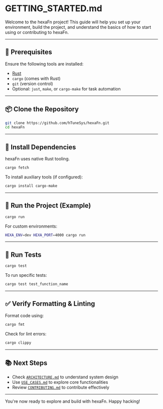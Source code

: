<!--
SPDX-FileCopyrightText: 2025 Husamettin ARABACI
SPDX-License-Identifier: MIT
-->

# GETTING_STARTED.md

Welcome to the hexaFn project! This guide will help you set up your environment, build the project, and understand the basics of how to start using or contributing to hexaFn.

---

## 🔧 Prerequisites

Ensure the following tools are installed:

- [Rust](https://www.rust-lang.org/tools/install)
- `cargo` (comes with Rust)
- `git` (version control)
- Optional: `just`, `make`, or `cargo-make` for task automation

---

## 📦 Clone the Repository

```bash
git clone https://github.com/hTuneSys/hexaFn.git
cd hexaFn
```

---

## 📁 Install Dependencies

hexaFn uses native Rust tooling.

```bash
cargo fetch
```

To install auxiliary tools (if configured):

```bash
cargo install cargo-make
```

---

## 🚀 Run the Project (Example)

```bash
cargo run
```

For custom environments:

```bash
HEXA_ENV=dev HEXA_PORT=4000 cargo run
```

---

## 🧪 Run Tests

```bash
cargo test
```

To run specific tests:

```bash
cargo test test_function_name
```

---

## ✅ Verify Formatting & Linting

Format code using:

```bash
cargo fmt
```

Check for lint errors:

```bash
cargo clippy
```

---

## 📚 Next Steps

- Check [`ARCHITECTURE.md`](ARCHITECTURE.md) to understand system design
- Use [`USE_CASES.md`](USE_CASES.md) to explore core functionalities
- Review [`CONTRIBUTING.md`](CONTRIBUTING.md) to contribute effectively

---

You're now ready to explore and build with hexaFn. Happy hacking!